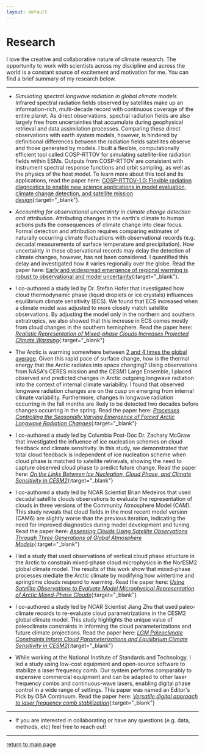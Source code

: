 ```yaml
---
layout: default
---
```


# Research

I love the creative and collaborative nature of climate research. The opportunity to work with scientists across my discipline and across the world is a constant source of excitement and motivation for me. You can find a brief summary of my research below.

<!-- #### Current work -->

* * *

<!-- #### Previous work -->

*   *Simulating spectral longwave radiation in global climate models.* Infrared spectral radiation fields observed by satellites make up an information-rich, multi-decade record with continuous coverage of the entire planet. As direct observations, spectral radiation fields are also largely free from uncertainties that accumulate during geophysical retrieval and data assimilation processes. Comparing these direct observations with earth system models, however, is hindered by definitional differences between the radiation fields satellites observe and those generated by models. I built a flexible, computationally efficient tool called COSP-RTTOV for simulating satellite-like radiation fields within ESMs. Outputs from COSP-RTTOV are consistent with instrument spectral response functions and orbit sampling, as well as the physics of the host model. To learn more about this tool and its applications, read the paper here: [COSP-RTTOV-1.0: Flexible radiation diagnostics to enable new science applications in model evaluation, climate change detection, and satellite mission design](https://doi.org/10.5194/egusphere-2025-169){:target="_blank"}.

*   *Accounting for observational uncertainty in climate change detection and attribution.* Attributing changes in the earth's climate to human actions puts the consequences of climate change into clear focus. Formal detection and attribution requires comparing estimates of naturally occurring climate fluctuations with observational records (e.g. decadal measurements of surface temperature and precipitation). How uncertainty in these observational records may delay the detection of climate changes, however, has not been considered. I quantified this delay and investigated how it varies regionally over the globe. Read the paper here: [Early and widespread emergence of regional warming is robust to observational and model uncertainty](https://doi.org/10.1088/1748-9326/ade458){:target="_blank"}.

*   I co-authored a study led by Dr. Stefan Hofer that investigated how cloud thermodynamic phase (liquid droplets or ice crystals) influences equilibrium climate sensitivity (ECS). We found that ECS increased when a climate model was adjusted to more closely match satellite observations. By adjusting the model only in the northern and southern extratropics, we also showed that this increase in ECS comes mostly from cloud changes in the southern hemisphere. Read the paper here: [*Realistic Representation of Mixed-phase Clouds Increases Projected Climate
Warming*](./assets/pdf/hofer2024_CEE_cloudphase_climatesensitivity.pdf){:target="_blank"}

*   The Arctic is warming somewhere between [2 and 4 times the global average](https://www.nytimes.com/2022/08/11/climate/arctic-global-warming.html). Given this rapid pace of surface change, how is the thermal energy that the Arctic radiates into space changing? Using observations from NASA's CERES mission and the CESM1 Large Ensemble, I placed observed and predicted changes in Arctic outgoing longwave radiation into the context of internal climate variability. I found that observed longwave radiation changes are on the cusp on emerging from internal climate variability. Furthermore, changes in longwave radiation occurring in the fall months are likely to be detected two decades before changes occurring in the spring. Read the paper here: [*Processes Controlling the Seasonally Varying Emergence of Forced Arctic Longwave Radiation Changes*](./assets/pdf/shawj2023_JCLI_arcticOLRemergence.pdf){:target="_blank"}

*   I co-authored a study led by Columbia Post-Doc Dr. Zachary McGraw that investigated the influence of ice nucleation schemes on cloud feedback and climate sensitivity. In this study, we demonstrated that total cloud feedback is independent of ice nucleation scheme when cloud phase is matched to satellite retrievals, showing the need to capture observed cloud phase to predict future change. Read the paper here: [*On the Links Between Ice Nucleation, Cloud Phase, and Climate Sensitivity in CESM2*](./assets/pdf/mcgraw2023_GRL_icenucleation_climatesensitivity.pdf){:target="_blank"}

*   I co-authored a study led by NCAR Scientist Brian Medeiros that used decadal satellite clouds observations to evaluate the representation of clouds in three versions of the Community Atmosphere Model (CAM). This study reveals that cloud fields in the most recent model version (CAM6) are slightly worse than the previous iteration, indicating the need for improved diagnostics during model development and tuning. Read the paper here: [*Assessing Clouds Using Satellite Observations Through Three Generations of Global Atmosphere Models*](./assets/pdf/medeiros2023_ESS_camclouds.pdf){:target="_blank"}

*   I led a study that used observations of vertical cloud phase structure in the Arctic to constrain mixed-phase cloud microphysics in the NorESM2 global climate model. The results of this work show that mixed-phase processes mediate the Arctic climate by modifying how wintertime and springtime clouds respond to warming. Read the paper here: [*Using Satellite Observations to Evaluate Model Microphysical Representation of Arctic Mixed-Phase Clouds*](./assets/pdf/shaw2022_GRL_arcticslf.pdf){:target="_blank"}

*   I co-authored a study led by NCAR Scientist Jiang Zhu that used paleo-climate records to re-evaluate cloud parametrizations in the CESM2 global climate model. This study highlights the unique value of paleoclimate constraints in informing the cloud parameterizations and future climate projections. Read the paper here: [*LGM Paleoclimate Constraints Inform Cloud Parameterizations and Equilibrium Climate Sensitivity in CESM2*](./assets/pdf/zhu2022_JAMES_paleoconstraints.pdf){:target="_blank"}

*   While working at the National Institute of Standards and Technology, I led a study using low-cost equipment and open-source software to stabilize a laser frequency comb. Our system performs comparably to expensive commercial equipment and can be adapted to other laser frequency combs and continuous-wave lasers, enabling digital phase control in a wide range of settings. This paper was named an Editor's Pick by OSA Continuum. Read the paper here: [*Versatile digital approach to laser frequency comb stabilization*](./assets/pdf/shaw2019_osacontinuum_combstabilization.pdf){:target="_blank"}

* * *

<!-- #### Future work -->

*   If you are interested in collaborating or have any questions (e.g. data, methods, etc) feel free to reach out!


* * *

[return to main page](./)